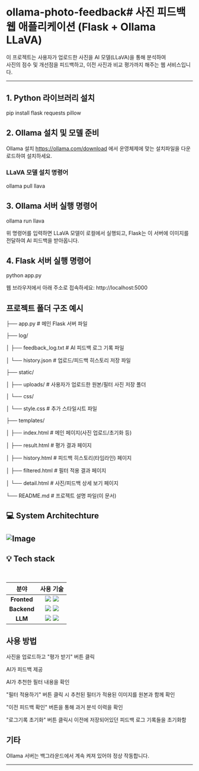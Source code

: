 # ollama-photo-feedback# 사진 피드백 웹 애플리케이션 (Flask + Ollama LLaVA)

이 프로젝트는 사용자가 업로드한 사진을 AI 모델(LLaVA)을 통해 분석하여  
사진의 점수 및 개선점을 피드백하고, 이전 사진과 비교 평가까지 해주는 웹 서비스입니다.

---

## 1. Python 라이브러리 설치

pip install flask requests pillow

## 2. Ollama 설치 및 모델 준비

Ollama 설치
https://ollama.com/download 에서 운영체제에 맞는 설치파일을 다운로드하여 설치하세요.

### LLaVA 모델 설치 명령어

ollama pull llava


## 3. Ollama 서버 실행 명령어

ollama run llava

위 명령어를 입력하면 LLaVA 모델이 로컬에서 실행되고,
Flask는 이 서버에 이미지를 전달하여 AI 피드백을 받아옵니다.

## 4. Flask 서버 실행 명령어

python app.py

웹 브라우저에서 아래 주소로 접속하세요:
http://localhost:5000

## 프로젝트 폴더 구조 예시

├── app.py # 메인 Flask 서버 파일

├── log/

│ ├── feedback_log.txt # AI 피드백 로그 기록 파일

│ └── history.json # 업로드/피드백 히스토리 저장 파일

├── static/

│ ├── uploads/ # 사용자가 업로드한 원본/필터 사진 저장 폴더

│ └── css/

│ └── style.css # 추가 스타일시트 파일

├── templates/

│ ├── index.html # 메인 페이지(사진 업로드/초기화 등)

│ ├── result.html # 평가 결과 페이지

│ ├── history.html # 피드백 히스토리(타임라인) 페이지

│ ├── filtered.html # 필터 적용 결과 페이지

│ └── detail.html # 사진/피드백 상세 보기 페이지

└── README.md # 프로젝트 설명 파일(이 문서)

## 💻 System Architechture
![Image](https://github.com/user-attachments/assets/c13af8f0-42f9-42fc-a66c-93c6e9ce116e)
---

## 💡 Tech stack 
<br>
<div align =center>

분야| 사용 기술|
:--------:|:------------------------------:|
**Fronted** | <img src="https://img.shields.io/badge/HTML5-E34F26?style=for-the-badge&logo=html5&logoColor=white"> <img src="https://img.shields.io/badge/CSS3-1572B6?style=for-the-badge&logo=css3&logoColor=white">
**Backend** | <img src="https://img.shields.io/badge/Flask-000000?style=for-the-badge&logo=flask&logoColor=white"> <img src="https://img.shields.io/badge/Pillow-3693F3?style=for-the-badge&logo=python&logoColor=white">
**LLM** | <img src="https://img.shields.io/badge/Ollama-000000?style=for-the-badge&logo=llama&logoColor=white"> <img src="https://img.shields.io/badge/LLaVA-FF6F00?style=for-the-badge&logo=OpenAI&logoColor=white">
</div>

## 사용 방법 

사진을 업로드하고 "평가 받기" 버튼 클릭

AI가 피드백 제공

AI가 추천한 필터 내용을 확인

"필터 적용하기" 버튼 클릭 시 추천된 필터가 적용된 이미지를 원본과 함께 확인

"이전 피드백 확인" 버튼을 통해 과거 분석 이력을 확인

"로그기록 초기화" 버튼 클릭시 이전에 저장되어있던 피드백 로그 기록들을 초기화함

## 기타

Ollama 서버는 백그라운드에서 계속 켜져 있어야 정상 작동합니다.

---
